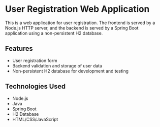 # User Registration Web Application

This is a web application for user registration. The frontend is served by a Node.js HTTP server, and the backend is served by a Spring Boot application using a non-persistent H2 database.

## Features

- User registration form
- Backend validation and storage of user data
- Non-persistent H2 database for development and testing

## Technologies Used

- Node.js
- Java
- Spring Boot
- H2 Database
- HTML/CSS/JavaScript


